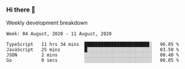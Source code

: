 ### Hi there 👋

Weekly development breakdown
<!--START_SECTION:waka-->
```text
Week: 04 August, 2020 - 11 August, 2020

TypeScript   11 hrs 34 mins  ████████████████████████░   96.05 % 
JavaScript   25 mins         █░░░░░░░░░░░░░░░░░░░░░░░░   03.50 % 
JSON         2 mins          ░░░░░░░░░░░░░░░░░░░░░░░░░   00.40 % 
Go           0 secs          ░░░░░░░░░░░░░░░░░░░░░░░░░   00.05 %
```
<!--END_SECTION:waka-->


<!--
**MohammedAkhil/MohammedAkhil** is a ✨ _special_ ✨ repository because its `README.md` (this file) appears on your GitHub profile.

Here are some ideas to get you started:

- 🔭 I’m currently working on ...
- 🌱 I’m currently learning ...
- 👯 I’m looking to collaborate on ...
- 🤔 I’m looking for help with ...
- 💬 Ask me about ...
- 📫 How to reach me: ...
- 😄 Pronouns: ...
- ⚡ Fun fact: ...
-->
